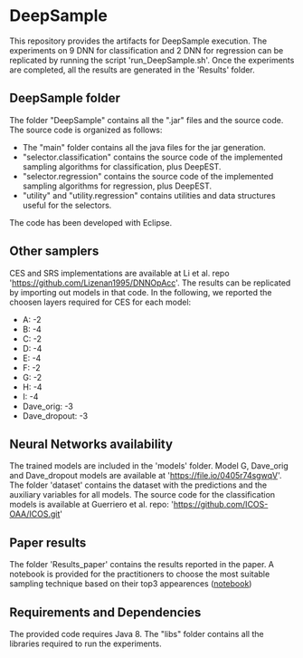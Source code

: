 # DeepSample

This repository provides the artifacts for DeepSample execution. 
The experiments on 9 DNN for classification and 2 DNN for regression can be replicated by running the script 'run_DeepSample.sh'.
Once the experiments are completed, all the results are generated in the 'Results' folder.

## DeepSample folder
The folder "DeepSample" contains all the ".jar" files and the source code.
The source code is organized as follows:
- The "main" folder contains all the java files for the jar generation.
- "selector.classification" contains the source code of the implemented sampling algorithms for classification, plus DeepEST.
- "selector.regression" contains the source code of the implemented sampling algorithms for regression, plus DeepEST.
- "utility" and "utility.regression" contains utilities and data structures useful for the selectors.

The code has been developed with Eclipse.

## Other samplers
CES and SRS implementations are available at Li et al. repo 'https://github.com/Lizenan1995/DNNOpAcc'.
The results can be replicated by importing out models in that code. 
In the following, we reported the choosen layers required for CES for each model:
- A: -2 
- B: -4
- C: -2
- D: -4
- E: -4
- F: -2
- G: -2
- H: -4
- I: -4
- Dave_orig: -3
- Dave_dropout: -3


## Neural Networks availability
The trained models are included in the 'models' folder. Model G, Dave_orig and Dave_dropout models are available at 'https://file.io/0405r74sgwqV'.
The folder 'dataset' contains the dataset with the predictions and the auxiliary variables for all models.
The source code for the classification models is available at Guerriero et al. repo: 'https://github.com/ICOS-OAA/ICOS.git'

## Paper results
The folder 'Results_paper' contains the results reported in the paper.
A notebook is provided for the practitioners to choose the most suitable sampling technique based on their top3 appearences ([notebook](./Results_paper/_Discussion/interactive_notebook/summary.ipynb'))

## Requirements and Dependencies
The provided code requires Java 8.
The "libs" folder contains all the libraries required to run the experiments.